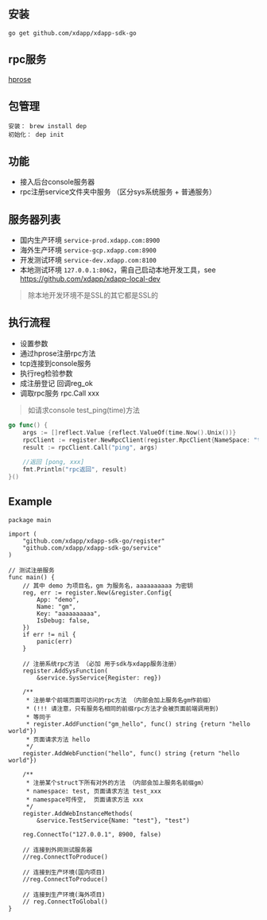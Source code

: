 安装
----------
```
go get github.com/xdapp/xdapp-sdk-go
```

rpc服务
----------

[hprose](https://github.com/hprose/hprose-golang/)


包管理
----------
    安装： brew install dep
    初始化： dep init

功能
----------
- 接入后台console服务器
- rpc注册service文件夹中服务 （区分sys系统服务 + 普通服务）

服务器列表
----------

* 国内生产环境 `service-prod.xdapp.com:8900`
* 海外生产环境 `service-gcp.xdapp.com:8900`
* 开发测试环境 `service-dev.xdapp.com:8100`
* 本地测试环境 `127.0.0.1:8062`，需自己启动本地开发工具，see https://github.com/xdapp/xdapp-local-dev

> 除本地开发环境不是SSL的其它都是SSL的

执行流程
----------
- 设置参数
- 通过hprose注册rpc方法 
- tcp连接到console服务 
- 执行reg检验参数
- 成注册登记 回调reg_ok
- 调取rpc服务 rpc.Call xxx

> 如请求console test_ping(time)方法

```go
go func() {
    args := []reflect.Value {reflect.ValueOf(time.Now().Unix())}
    rpcClient := register.NewRpcClient(register.RpcClient{NameSpace: "test"})
    result := rpcClient.Call("ping", args)
    
    //返回 [pong, xxx] 
    fmt.Println("rpc返回", result)
}()

```


Example
----------
```golang
package main

import (
    "github.com/xdapp/xdapp-sdk-go/register"
    "github.com/xdapp/xdapp-sdk-go/service"
)

// 测试注册服务
func main() {
    // 其中 demo 为项目名，gm 为服务名，aaaaaaaaaa 为密钥
    reg, err := register.New(&register.Config{
        App: "demo",
        Name: "gm",
        Key: "aaaaaaaaaa",
        IsDebug: false,
    })
    if err != nil {
        panic(err)
    }

    // 注册系统rpc方法 （必加 用于sdk与xdapp服务注册）
    register.AddSysFunction(
        &service.SysService{Register: reg})

    /**
     * 注册单个前端页面可访问的rpc方法 （内部会加上服务名gm作前缀）
     * (!!! 请注意，只有服务名相同的前缀rpc方法才会被页面前端调用到)
     * 等同于
     * register.AddFunction("gm_hello", func() string {return "hello world"})
     * 页面请求方法 hello
     */
    register.AddWebFunction("hello", func() string {return "hello world"})

    /**
     * 注册某个struct下所有对外的方法 （内部会加上服务名前缀gm）
     * namespace: test, 页面请求方法 test_xxx
     * namespace可传空,  页面请求方法 xxx
     */
    register.AddWebInstanceMethods(
        &service.TestService{Name: "test"}, "test")

    reg.ConnectTo("127.0.0.1", 8900, false)

    // 连接到外网测试服务器
    //reg.ConnectToProduce()

    // 连接到生产环境(国内项目)
    //reg.ConnectToProduce()

    // 连接到生产环境(海外项目)
    // reg.ConnectToGlobal()
}
```